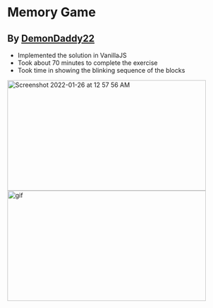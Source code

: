 # Memory Game

## By [DemonDaddy22](https://github.com/DemonDaddy22/)

-   Implemented the solution in VanillaJS
-   Took about 70 minutes to complete the exercise
-   Took time in showing the blinking sequence of the blocks

<p align="left">
<img width="450" height="250" alt="Screenshot 2022-01-26 at 12 57 56 AM" src="https://user-images.githubusercontent.com/39908472/151046629-5b441104-017f-4c40-a1f3-d129d753837c.png">
<img width="450" height="250" alt="gif" src="https://user-images.githubusercontent.com/39908472/151046643-a0100469-05ba-4a87-88e1-a7313a685cb0.gif">
</p>
